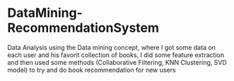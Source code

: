 # DataMining-RecommendationSystem
Data Analysis using the Data mining concept, where I got some data on each user and his favorit collection of books, I did some feature extraction and 
then used some methods (Collaborative Filtering, KNN Clustering, SVD model) to try and do book recommendation for new users 
